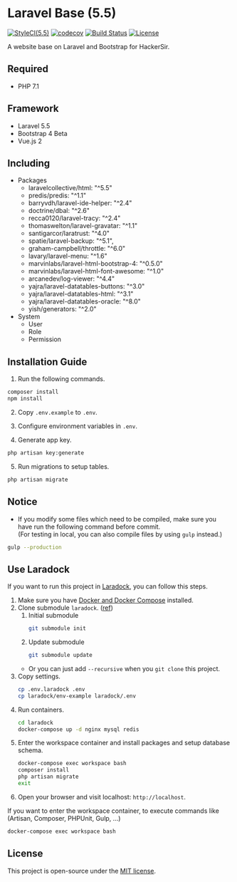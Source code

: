 # Laravel Base (5.5)
[![StyleCI(5.5)](https://styleci.io/repos/65561499/shield?branch=5.5)](https://styleci.io/repos/65561499)
[![codecov](https://codecov.io/gh/HackerSir/laravel-base/branch/5.5/graph/badge.svg)](https://codecov.io/gh/HackerSir/laravel-base)
[![Build Status](https://travis-ci.org/HackerSir/laravel-base.svg?branch=5.5)](https://travis-ci.org/HackerSir/laravel-base)
[![License](https://img.shields.io/github/license/HackerSir/laravel-base.svg)](https://raw.githubusercontent.com/HackerSir/laravel-base/master/LICENSE)

A website base on Laravel and Bootstrap for HackerSir.

## Required
- PHP 7.1

## Framework
- Laravel 5.5
- Bootstrap 4 Beta
- Vue.js 2

## Including
- Packages
  - laravelcollective/html: "^5.5"
  - predis/predis: "^1.1"
  - barryvdh/laravel-ide-helper: "^2.4"
  - doctrine/dbal: "^2.6"
  - recca0120/laravel-tracy: "^2.4"
  - thomaswelton/laravel-gravatar: "^1.1"
  - santigarcor/laratrust: "^4.0"
  - spatie/laravel-backup: "^5.1",
  - graham-campbell/throttle: "^6.0"
  - lavary/laravel-menu: "^1.6"
  - marvinlabs/laravel-html-bootstrap-4: "^0.5.0"
  - marvinlabs/laravel-html-font-awesome: "^1.0"
  - arcanedev/log-viewer: "^4.4"
  - yajra/laravel-datatables-buttons: "^3.0"
  - yajra/laravel-datatables-html: "^3.1"
  - yajra/laravel-datatables-oracle: "^8.0"
  - yish/generators: "^2.0"
- System
  - User
  - Role
  - Permission

## Installation Guide
1. Run the following commands.
```bash
composer install  
npm install
```

2. Copy `.env.example` to `.env`.

3. Configure environment variables in `.env`.

4. Generate app key.
```bash
php artisan key:generate
```

5. Run migrations to setup tables.
```bash
php artisan migrate
```

## Notice
- If you modify some files which need to be compiled, make sure you have run the following command before commit.  
(For testing in local, you can also compile files by using `gulp` instead.)
```bash
gulp --production
```

## Use Laradock
If you want to run this project in [Laradock](http://laradock.io/), you can follow this steps.
1. Make sure you have [Docker and Docker Compose](https://www.docker.com/) installed.
2. Clone submodule `laradock`. ([ref](http://blog.chh.tw/posts/git-submodule/))
    1. Initial submodule  
        ```bash
        git submodule init
        ```
    2. Update submodule
        ```bash
        git submodule update
        ```
    - Or you can just add `--recursive` when you `git clone` this project.
3. Copy settings.
    ```bash
    cp .env.laradock .env
    cp laradock/env-example laradock/.env
    ```
4. Run containers.
    ```bash
    cd laradock
    docker-compose up -d nginx mysql redis
    ```
5. Enter the workspace container and install packages and setup database schema.
    ```bash
    docker-compose exec workspace bash
    composer install
    php artisan migrate
    exit
    ```
6. Open your browser and visit localhost: `http://localhost`.

If you want to enter the workspace container, to execute commands like  (Artisan, Composer, PHPUnit, Gulp, …)  
```bash
docker-compose exec workspace bash
```

## License
This project is open-source under the [MIT license](http://opensource.org/licenses/MIT).
